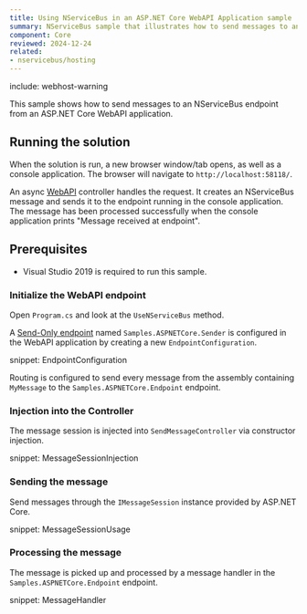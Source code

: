 ```yaml
---
title: Using NServiceBus in an ASP.NET Core WebAPI Application sample
summary: NServiceBus sample that illustrates how to send messages to an endpoint from a ASP.NET Core WebAPI application.
component: Core
reviewed: 2024-12-24
related:
- nservicebus/hosting
---
```


include: webhost-warning

This sample shows how to send messages to an NServiceBus endpoint from an ASP.NET Core WebAPI application.

## Running the solution

When the solution is run, a new browser window/tab opens, as well as a console application. The browser will navigate to `http://localhost:58118/`.

An async [WebAPI](https://dotnet.microsoft.com/apps/aspnet/apis) controller handles the request. It creates an NServiceBus message and sends it to the endpoint running in the console application. The message has been processed successfully when the console application prints "Message received at endpoint".

## Prerequisites

- Visual Studio 2019 is required to run this sample.

### Initialize the WebAPI endpoint

Open `Program.cs` and look at the `UseNServiceBus` method.

A [Send-Only endpoint](/nservicebus/hosting/#self-hosting-send-only-hosting) named `Samples.ASPNETCore.Sender` is configured in the WebAPI application by creating a new `EndpointConfiguration`.

snippet: EndpointConfiguration

Routing is configured to send every message from the assembly containing `MyMessage` to the `Samples.ASPNETCore.Endpoint` endpoint.

### Injection into the Controller

The message session is injected into `SendMessageController` via constructor injection.

snippet: MessageSessionInjection

### Sending the message

Send messages through the `IMessageSession` instance provided by ASP.NET Core.

snippet: MessageSessionUsage

### Processing the message

The message is picked up and processed by a message handler in the `Samples.ASPNETCore.Endpoint` endpoint.

snippet: MessageHandler
